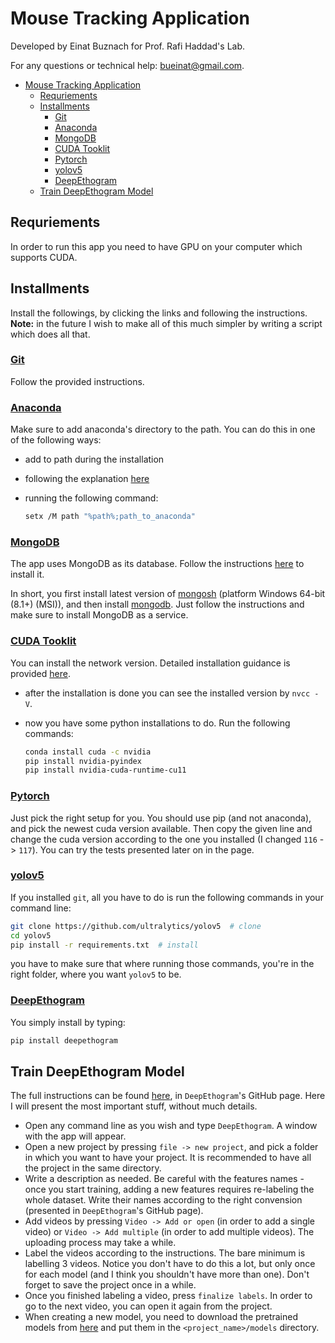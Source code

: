 # Mouse Tracking Application

Developed by Einat Buznach for Prof. Rafi Haddad's Lab.

For any questions or technical help: bueinat@gmail.com.

<!-- TOC -->

- [Mouse Tracking Application](#mouse-tracking-application)
  - [Requriements](#requriements)
  - [Installments](#installments)
    - [Git](#git)
    - [Anaconda](#anaconda)
    - [MongoDB](#mongodb)
    - [CUDA Tooklit](#cuda-tooklit)
    - [Pytorch](#pytorch)
    - [yolov5](#yolov5)
    - [DeepEthogram](#deepethogram)
  - [Train DeepEthogram Model](#train-deepethogram-model)

<!-- /TOC -->

## Requriements

In order to run this app you need to have GPU on your computer which supports CUDA.

## Installments

Install the followings, by clicking the links and following the instructions.
**Note:** in the future I wish to make all of this much simpler by writing a script which does all that.

### [Git](https://git-scm.com/download/win)

Follow the provided instructions.

### [Anaconda](https://www.anaconda.com/)

Make sure to add anaconda's directory to the path. You can do this in one of the following ways:

- add to path during the installation
- following the explanation [here](https://www.computerhope.com/issues/ch000549.htm#windows10)
- running the following command:

  ```bash
  setx /M path "%path%;path_to_anaconda"
  ```

### [MongoDB](https://www.mongodb.com/)

The app uses MongoDB as its database. Follow the instructions [here](https://www.mongodb.com/docs/manual/tutorial/install-mongodb-on-windows/) to install it.

In short, you first install latest version of [mongosh](https://www.mongodb.com/docs/mongodb-shell/install/#std-label-mdb-shell-install) (platform Windows 64-bit (8.1+) (MSI)), and then install [mongodb](https://www.mongodb.com/try/download/community?tck=docs_server). Just follow the instructions and make sure to install MongoDB as a service.

### [CUDA Tooklit](https://developer.nvidia.com/cuda-downloads)

You can install the network version. Detailed installation guidance is provided [here](https://docs.nvidia.com/cuda/cuda-installation-guide-microsoft-windows/index.html).

- after the installation is done you can see the installed version by `nvcc -V`.
- now you have some python installations to do. Run the following commands:

  ```bash
  conda install cuda -c nvidia
  pip install nvidia-pyindex
  pip install nvidia-cuda-runtime-cu11
  ```

### [Pytorch](https://pytorch.org/get-started/locally/)

Just pick the right setup for you. You should use pip (and not anaconda), and pick the newest cuda version available. Then copy the given line and change the cuda version according to the one you installed (I changed `116` -> `117`). You can try the tests presented later on in the page.

### [yolov5](https://github.com/ultralytics/yolov5)

If you installed `git`, all you have to do is run the following commands in your command line:

```bash
git clone https://github.com/ultralytics/yolov5  # clone
cd yolov5
pip install -r requirements.txt  # install
```

you have to make sure that where running those commands, you're in the right folder, where you want `yolov5` to be.
<!--comment: it's better if I do it myself and install it in the place I find better (i.e. ProgramData) -->

### [DeepEthogram](https://github.com/jbohnslav/deepethogram)

You simply install by typing:

```bash
pip install deepethogram
```

<!-- comment: I should add the moving files to a script which follows the installment (find it in the lab's computer)
                plus, download the pretrained models and add them to new ...-->

## Train DeepEthogram Model

The full instructions can be found [here](https://github.com/jbohnslav/deepethogram/blob/master/docs/using_gui.md), in `DeepEthogram`'s GitHub page. Here I will present the most important stuff, without much details.

- Open any command line as you wish and type `DeepEthogram`. A window with the app will appear.
- Open a new project by pressing `file -> new project`, and pick a folder in which you want to have your project. It is recommended to have all the project in the same directory.
- Write a description as needed. Be careful with the features names - once you start training, adding a new features requires re-labeling the whole dataset. Write their names according to the right convension (presented in `DeepEthogram`'s GitHub page).
- Add videos by pressing `Video -> Add or open` (in order to add a single video) or `Video -> Add multiple` (in order to add multiple videos). The uploading process may take a while.
- Label the videos according to the instructions. The bare minimum is labelling 3 videos. Notice you don't have to do this a lot, but only once for each model (and I think you shouldn't have more than one). Don't forget to save the project once in a while.
- Once you finished labeling a video, press `finalize labels`. In order to go to the next video, you can open it again from the project.
- When creating a new model, you need to download the pretrained models from [here](https://drive.google.com/file/d/1ntIZVbOG1UAiFVlsAAuKEBEVCVevyets/view?usp=sharing) and put them in the `<project_name>/models` directory.
